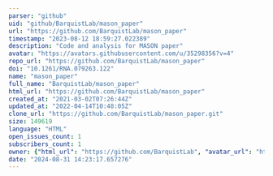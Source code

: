 ```yaml
---
parser: "github"
uid: "github/BarquistLab/mason_paper"
url: "https://github.com/BarquistLab/mason_paper"
timestamp: "2023-08-12 18:59:27.022389"
description: "Code and analysis for MASON paper"
avatar: "https://avatars.githubusercontent.com/u/35298356?v=4"
repo_url: "https://github.com/BarquistLab/mason_paper"
doi: "10.1261/RNA.079263.122"
name: "mason_paper"
full_name: "BarquistLab/mason_paper"
html_url: "https://github.com/BarquistLab/mason_paper"
created_at: "2021-03-02T07:26:44Z"
updated_at: "2022-04-14T10:48:05Z"
clone_url: "https://github.com/BarquistLab/mason_paper.git"
size: 149619
language: "HTML"
open_issues_count: 1
subscribers_count: 1
owner: {"html_url": "https://github.com/BarquistLab", "avatar_url": "https://avatars.githubusercontent.com/u/35298356?v=4", "login": "BarquistLab", "type": "Organization"}
date: "2024-08-31 14:23:17.657276"
---
```

